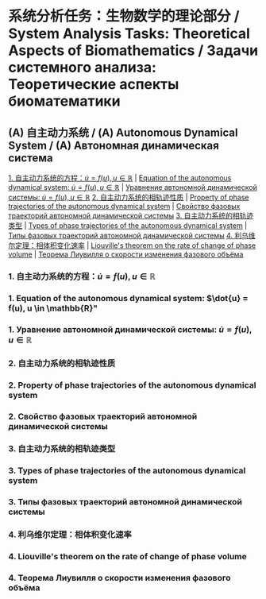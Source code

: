 # 系统分析任务：生物数学的理论部分 / System Analysis Tasks: Theoretical Aspects of Biomathematics / Задачи системного анализа: Теоретические аспекты биоматематики

## (A) 自主动力系统 / (A) Autonomous Dynamical System / (A) Автономная динамическая система

[1. 自主动力系统的方程：$\dot{u} = f(u), u \in \mathbb{R}$](#equation) | [Equation of the autonomous dynamical system: $\dot{u} = f(u), u \in \mathbb{R}$](#equation-en) | [Уравнение автономной динамической системы: $\dot{u} = f(u), u \in \mathbb{R}$](#equation-ru)
[2. 自主动力系统的相轨迹性质](#property) | [Property of phase trajectories of the autonomous dynamical system](#property-en) | [Свойство фазовых траекторий автономной динамической системы](#property-ru)
[3. 自主动力系统的相轨迹类型](#types) | [Types of phase trajectories of the autonomous dynamical system](#types-en) | [Типы фазовых траекторий автономной динамической системы](#types-ru)
[4. 利乌维尔定理：相体积变化速率](#liouville) | [Liouville's theorem on the rate of change of phase volume](#liouville-en) | [Теорема Лиувилля о скорости изменения фазового объёма](#liouville-ru)

### 1. 自主动力系统的方程：$\dot{u} = f(u), u \in \mathbb{R}$
<!-- 中文内容 -->

### 1. Equation of the autonomous dynamical system: $\dot{u} = f(u), u \in \mathbb{R}"
<!-- English content -->

### 1. Уравнение автономной динамической системы: $\dot{u} = f(u), u \in \mathbb{R}$
<!-- Russian content -->

### 2. 自主动力系统的相轨迹性质
<!-- 中文内容 -->

### 2. Property of phase trajectories of the autonomous dynamical system
<!-- English content -->

### 2. Свойство фазовых траекторий автономной динамической системы
<!-- Russian content -->

### 3. 自主动力系统的相轨迹类型
<!-- 中文内容 -->

### 3. Types of phase trajectories of the autonomous dynamical system
<!-- English content -->

### 3. Типы фазовых траекторий автономной динамической системы
<!-- Russian content -->

### 4. 利乌维尔定理：相体积变化速率
<!-- 中文内容 -->

### 4. Liouville's theorem on the rate of change of phase volume
<!-- English content -->

### 4. Теорема Лиувилля о скорости изменения фазового объёма
<!-- Russian content -->
